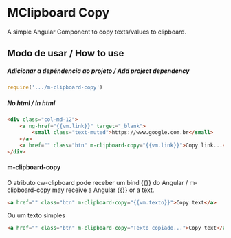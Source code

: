 # MClipboard Copy
A simple Angular Component to copy texts/values to clipboard.

## Modo de usar / How to use

##### Adicionar a depêndencia ao projeto / Add project dependency

```js
require('.../m-clipboard-copy')
```

##### No html / In html

```html
<div class="col-md-12">
    <a ng-href="{{vm.link}}" target="_blank">
        <small class="text-muted">https://www.google.com.br</small>
    </a> 
    <a href="" class="btn" m-clipboard-copy="{{vm.link}}">Copy link...</a>
</div>
```

#### m-clipboard-copy

O atributo cw-clipboard pode receber um bind {{}} do Angular / m-clipboard-copy may receive a Angular {{}}  or a text.
```html
<a href="" class="btn" m-clipboard-copy="{{vm.texto}}">Copy text</a>
```
Ou um texto simples
```html
<a href="" class="btn" m-clipboard-copy="Texto copiado...">Copy text</a>
```
